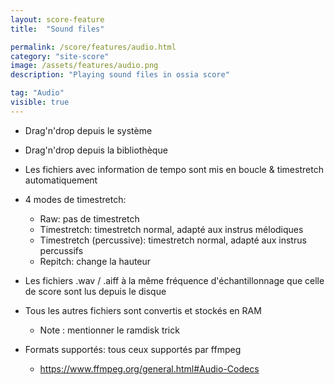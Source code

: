 ```yaml
---
layout: score-feature
title:  "Sound files"

permalink: /score/features/audio.html
category: "site-score"
image: /assets/features/audio.png
description: "Playing sound files in ossia score"

tag: "Audio"
visible: true
---
```


- Drag'n'drop depuis le système
- Drag'n'drop depuis la bibliothèque
- Les fichiers avec information de tempo sont mis en boucle & timestretch automatiquement
- 4 modes de timestretch: 
  * Raw: pas de timestretch
  * Timestretch: timestretch normal, adapté aux instrus mélodiques
  * Timestretch (percussive): timestretch normal, adapté aux instrus percussifs
  * Repitch: change la hauteur

- Les fichiers .wav / .aiff à la même fréquence d'échantillonnage que celle de score sont lus depuis le disque
- Tous les autres fichiers sont convertis et stockés en RAM 
  - Note : mentionner le ramdisk trick
- Formats supportés: tous ceux supportés par ffmpeg 
  * https://www.ffmpeg.org/general.html#Audio-Codecs